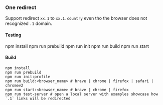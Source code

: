 ### One redirect

Support redirect `xx.1` to `xx.1.country` even tho the browser does not recognized `.1` domain.

#### Testing

npm install
npm run prebuild
npm run init
npm run build
npm run start

#### Build
```
npm install
npm run prebuild
npm run init:profile
npm run build:<browser_name> # brave | chrome | firefox | safari | chromev2
npm run start:<browser_name> # brave | chrome | firefox
npm run test-server # open a local server with examples showcase how `.1` links will be redirected
```
